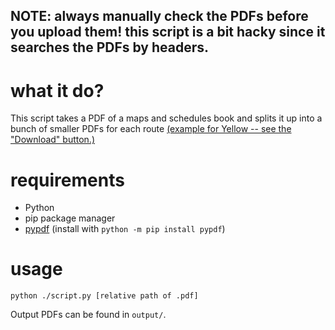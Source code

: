 ## NOTE: always manually check the PDFs before you upload them! this script is a bit hacky since it searches the PDFs by headers.

# what it do?
This script takes a PDF of a maps and schedules book and splits it up into a bunch of smaller PDFs for each route [(example for Yellow -- see the "Download" button.)](https://mtd.org/maps-and-schedules/routes/1-yellow-weekday-day/)

# requirements
* Python
* pip package manager
* [pypdf](https://pypdf.readthedocs.io/en/stable/) (install with `python -m pip install pypdf`)

# usage
`python ./script.py [relative path of .pdf]` 

Output PDFs can be found in `output/`.